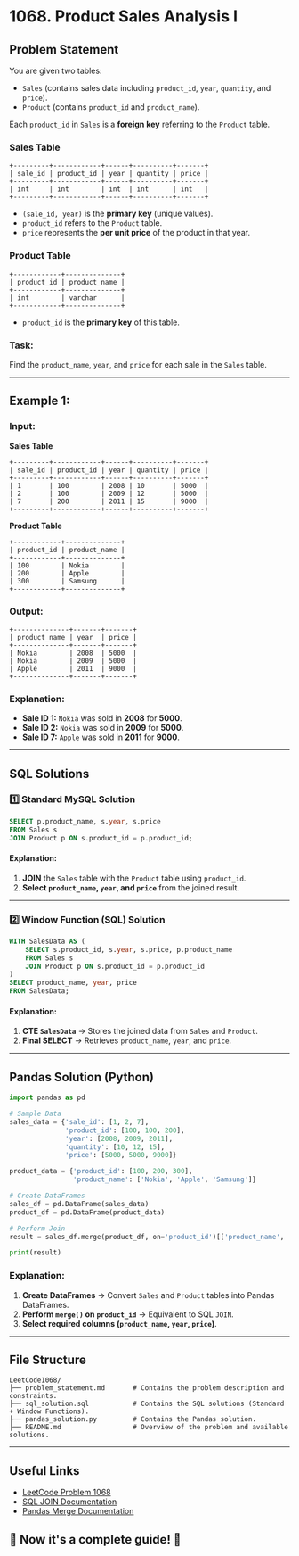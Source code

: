 

# **1068. Product Sales Analysis I**

## **Problem Statement**
You are given two tables:  

- `Sales` (contains sales data including `product_id`, `year`, `quantity`, and `price`).  
- `Product` (contains `product_id` and `product_name`).

Each `product_id` in `Sales` is a **foreign key** referring to the `Product` table.

### **Sales Table**
```
+---------+------------+------+----------+-------+
| sale_id | product_id | year | quantity | price |
+---------+------------+------+----------+-------+
| int     | int        | int  | int      | int   |
+---------+------------+------+----------+-------+
```
- `(sale_id, year)` is the **primary key** (unique values).
- `product_id` refers to the `Product` table.
- `price` represents the **per unit price** of the product in that year.

### **Product Table**
```
+------------+--------------+
| product_id | product_name |
+------------+--------------+
| int        | varchar      |
+------------+--------------+
```
- `product_id` is the **primary key** of this table.

### **Task:**
Find the `product_name`, `year`, and `price` for each sale in the `Sales` table.

---

## **Example 1:**

### **Input:**
**Sales Table**
```
+---------+------------+------+----------+-------+
| sale_id | product_id | year | quantity | price |
+---------+------------+------+----------+-------+
| 1       | 100        | 2008 | 10       | 5000  |
| 2       | 100        | 2009 | 12       | 5000  |
| 7       | 200        | 2011 | 15       | 9000  |
+---------+------------+------+----------+-------+
```

**Product Table**
```
+------------+--------------+
| product_id | product_name |
+------------+--------------+
| 100        | Nokia        |
| 200        | Apple        |
| 300        | Samsung      |
+------------+--------------+
```

### **Output:**
```
+--------------+-------+-------+
| product_name | year  | price |
+--------------+-------+-------+
| Nokia        | 2008  | 5000  |
| Nokia        | 2009  | 5000  |
| Apple        | 2011  | 9000  |
+--------------+-------+-------+
```

### **Explanation:**
- **Sale ID 1:** `Nokia` was sold in **2008** for **5000**.
- **Sale ID 2:** `Nokia` was sold in **2009** for **5000**.
- **Sale ID 7:** `Apple` was sold in **2011** for **9000**.

---

## **SQL Solutions**

### **1️⃣ Standard MySQL Solution**
```sql
SELECT p.product_name, s.year, s.price
FROM Sales s
JOIN Product p ON s.product_id = p.product_id;
```
#### **Explanation:**
1. **JOIN** the `Sales` table with the `Product` table using `product_id`.
2. **Select `product_name`, `year`, and `price`** from the joined result.

---

### **2️⃣ Window Function (SQL) Solution**
```sql
WITH SalesData AS (
    SELECT s.product_id, s.year, s.price, p.product_name
    FROM Sales s
    JOIN Product p ON s.product_id = p.product_id
)
SELECT product_name, year, price 
FROM SalesData;
```
#### **Explanation:**
1. **CTE `SalesData`** → Stores the joined data from `Sales` and `Product`.
2. **Final SELECT** → Retrieves `product_name`, `year`, and `price`.

---

## **Pandas Solution (Python)**
```python
import pandas as pd

# Sample Data
sales_data = {'sale_id': [1, 2, 7], 
              'product_id': [100, 100, 200], 
              'year': [2008, 2009, 2011], 
              'quantity': [10, 12, 15], 
              'price': [5000, 5000, 9000]}

product_data = {'product_id': [100, 200, 300], 
                'product_name': ['Nokia', 'Apple', 'Samsung']}

# Create DataFrames
sales_df = pd.DataFrame(sales_data)
product_df = pd.DataFrame(product_data)

# Perform Join
result = sales_df.merge(product_df, on='product_id')[['product_name', 'year', 'price']]

print(result)
```

### **Explanation:**
1. **Create DataFrames** → Convert `Sales` and `Product` tables into Pandas DataFrames.
2. **Perform `merge()` on `product_id`** → Equivalent to SQL `JOIN`.
3. **Select required columns (`product_name`, `year`, `price`)**.

---

## **File Structure**
```
LeetCode1068/
├── problem_statement.md       # Contains the problem description and constraints.
├── sql_solution.sql           # Contains the SQL solutions (Standard + Window Functions).
├── pandas_solution.py         # Contains the Pandas solution.
├── README.md                  # Overview of the problem and available solutions.
```

---

## **Useful Links**
- [LeetCode Problem 1068](https://leetcode.com/problems/product-sales-analysis-i/)
- [SQL JOIN Documentation](https://www.w3schools.com/sql/sql_join.asp)
- [Pandas Merge Documentation](https://pandas.pydata.org/docs/reference/api/pandas.DataFrame.merge.html)



## 🚀 **Now it's a complete guide!** 🚀